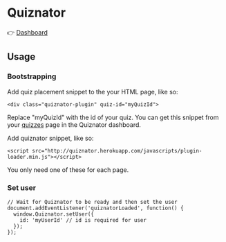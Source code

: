 # Quiznator

:point_right: [Dashboard](http://quiznator.herokuapp.com/dashboard)

## Usage

### Bootstrapping

Add quiz placement snippet to the your HTML page, like so:

```
<div class="quiznator-plugin" quiz-id="myQuizId">
```

Replace "myQuizId" with the id of your quiz. You can get this snippet from your [quizzes](http://quiznator.herokuapp.com/dashboard/quizzes) page in the Quiznator dashboard.

Add quiznator snippet, like so:

```
<script src="http://quiznator.herokuapp.com/javascripts/plugin-loader.min.js"></script>
```

You only need one of these for each page.

### Set user

```
// Wait for Quiznator to be ready and then set the user
document.addEventListener('quiznatorLoaded', function() {
  window.Quiznator.setUser({
    id: 'myUserId' // id is required for user
  });
});
```
